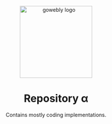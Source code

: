 <div align="center">

<a target="_blank" title="Picked off of Google Images"><img width="196px" alt="gowebly logo" src="https://upload.wikimedia.org/wikipedia/commons/9/9c/Alpha_uc_lc.svg"></a>

<a name="readme-top"></a>

# Repository α
Contains mostly coding implementations.
</div>

